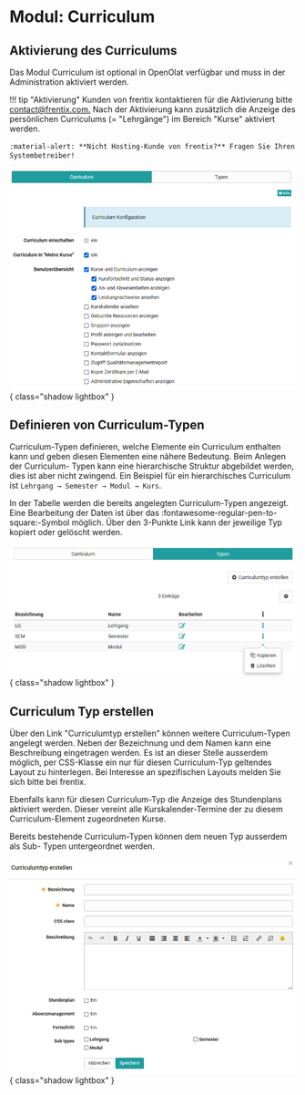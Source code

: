 # Modul: Curriculum

## Aktivierung des Curriculums

Das Modul Curriculum ist optional in OpenOlat verfügbar und muss in der
Administration aktiviert werden. 

!!! tip "Aktivierung"
	Kunden von frentix kontaktieren für die Aktivierung bitte
	[contact@frentix.com.](mailto:contact@frentix.com.) Nach der Aktivierung kann zusätzlich die Anzeige des persönlichen Curriculums (= "Lehrgänge") im Bereich "Kurse" aktiviert werden.  
		
	:material-alert: **Nicht Hosting-Kunde von frentix?** Fragen Sie Ihren Systembetreiber!
 

![](assets/Curriciulum_Aktivierung_de.png){ class="shadow lightbox" }

  

## Definieren von Curriculum-Typen

Curriculum-Typen definieren, welche Elemente ein Curriculum enthalten kann und
geben diesen Elementen eine nähere Bedeutung. Beim Anlegen der Curriculum-
Typen kann eine hierarchische Struktur abgebildet werden, dies ist aber nicht
zwingend. Ein Beispiel für ein hierarchisches Curriculum ist `Lehrgang → Semester → Modul → Kurs`.

In der Tabelle werden die bereits angelegten Curriculum-Typen angezeigt. Eine
Bearbeitung der Daten ist über das
:fontawesome-regular-pen-to-square:-Symbol
möglich. Über den 3-Punkte Link  kann der jeweilige Typ kopiert oder gelöscht
werden.

![](assets/Curriculum_Typen.png){ class="shadow lightbox" }

  

## Curriculum Typ erstellen

Über den Link "Curriculumtyp erstellen" können weitere Curriculum-Typen
angelegt werden. Neben der Bezeichnung und dem Namen kann eine Beschreibung
eingetragen werden. Es ist an dieser Stelle ausserdem möglich, per CSS-Klasse
ein nur für diesen Curriculum-Typ geltendes Layout zu hinterlegen. Bei
Interesse an spezifischen Layouts melden Sie sich bitte bei frentix.

Ebenfalls kann für diesen Curriculum-Typ die Anzeige des Stundenplans
aktiviert werden. Dieser vereint alle Kurskalender-Termine der zu diesem
Curriculum-Element zugeordneten Kurse.

Bereits bestehende Curriculum-Typen können dem neuen Typ ausserdem als Sub-
Typen untergeordnet werden.

![](assets/Curriculum_Typen_erstellen.png){ class="shadow lightbox" }

  

